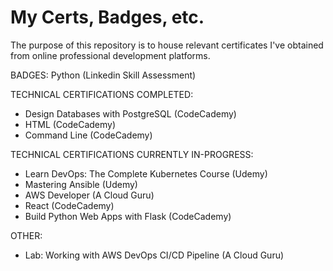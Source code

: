 # My Certs, Badges, etc.

The purpose of this repository is to house relevant certificates I've obtained from online professional development platforms. 


BADGES:
Python (Linkedin Skill Assessment)


TECHNICAL CERTIFICATIONS COMPLETED:
- Design Databases with PostgreSQL (CodeCademy)
- HTML (CodeCademy)
- Command Line (CodeCademy)


TECHNICAL CERTIFICATIONS CURRENTLY IN-PROGRESS:
- Learn DevOps: The Complete Kubernetes Course (Udemy)
- Mastering Ansible (Udemy)
- AWS Developer (A Cloud Guru)
- React (CodeCademy)
- Build Python Web Apps with Flask (CodeCademy)


OTHER:
- Lab: Working with AWS DevOps CI/CD Pipeline (A Cloud Guru)
